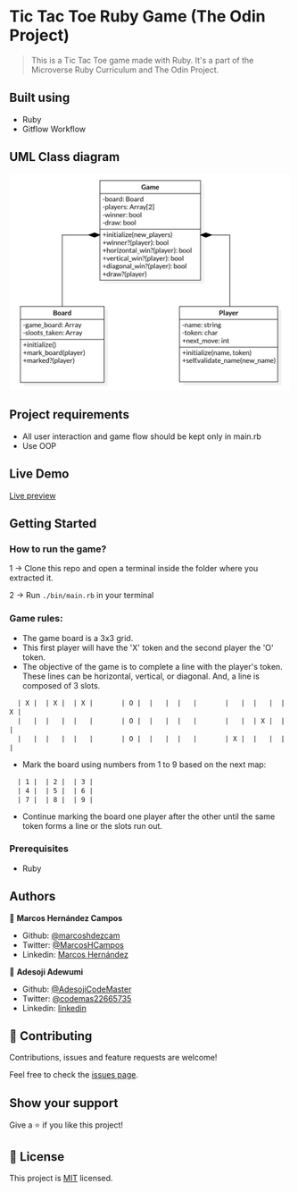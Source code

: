 # Tic Tac Toe Ruby Game (The Odin Project)

> This is a Tic Tac Toe game made with Ruby. It's a part of the Microverse Ruby Curriculum and The Odin Project. 

## Built using

- Ruby
- Gitflow Workflow

## UML Class diagram

![screenshot](./UML_Class_diagram.png)

## Project requirements
- All user interaction and game flow should be kept only in main.rb
- Use OOP

## Live Demo
[Live preview](https://gitpod.io/github.com/marcoshdezcam/Tic_Tac_Toe_Game/tree/feature_readme_game_instructions)

## Getting Started

### How to run the game?
1 -> Clone this repo and open a terminal inside the folder where you extracted it.

2 -> Run `./bin/main.rb` in your terminal

### Game rules:
- The game board is a 3x3 grid.
- This first player will have the 'X' token and the second player the 'O' token. 
- The objective of the game is to complete a line with the player's token. These lines can be horizontal, vertical, or diagonal. And, a line is composed of 3 slots. 
```
  | X |  | X |  | X |       | O |  |   |  |   |       |   |  |   |  | X |
  |   |  |   |  |   |       | O |  |   |  |   |       |   |  | X |  |   |
  |   |  |   |  |   |       | O |  |   |  |   |       | X |  |   |  |   |
```
- Mark the board using numbers from 1 to 9 based on the next map:
```
  | 1 |  | 2 |  | 3 |
  | 4 |  | 5 |  | 6 |
  | 7 |  | 8 |  | 9 |
```
- Continue marking the board one player after the other until the same token forms a line or the slots run out. 

### Prerequisites

- Ruby

## Authors

👤 **Marcos Hernández Campos**
- Github: [@marcoshdezcam](https://github.com/marcoshdezcam)
- Twitter: [@MarcosHCampos](https://twitter.com/MarcosHCampos)
- Linkedin: [Marcos Hernández](https://linkedin.com/marcos-hernández-56058119a/)

👤 **Adesoji Adewumi**
- Github: [@AdesojiCodeMaster](https://github.com/AdesojiCodeMaster) 
- Twitter: [@codemas22665735](https://twitter.com/codemas22665735) 
- Linkedin: [linkedin](https://www.linkedin.com/in/adesoji-adewumi-7752aba5)

## 🤝 Contributing

Contributions, issues and feature requests are welcome!

Feel free to check the [issues page](issues/).

## Show your support

Give a ⭐️ if you like this project!

## 📝 License

This project is [MIT](lic.url) licensed.
